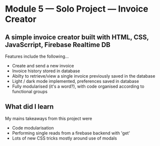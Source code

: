 # Module 5 — Solo Project — Invoice Creator

## A simple invoice creator built with HTML, CSS, JavaScrript, Firebase Realtime DB

Features include the following...

- Create and send a new invoice
- Invoice history stored in database
- Abilty to retrieve/view a single invoice previously saved in the database
- Light / dark mode implemented, preferences saved in database
- Fully modularised (it's a word?), with code organised according to functional groups

## What did I learn
My mains takeaways from this project were 
- Code modularisation
- Performing single reads from a firebase backend with 'get'
- Lots of new CSS tricks mostly around use of modals

